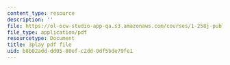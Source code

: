 ```yaml
---
content_type: resource
description: ''
file: https://ol-ocw-studio-app-qa.s3.amazonaws.com/courses/1-258j-public-transportation-systems-spring-2017/b8b02adddd0580efc2dd0df5bde79fe1_h5x7-zejY8c.pdf
file_type: application/pdf
resourcetype: Document
title: 3play pdf file
uid: b8b02add-dd05-80ef-c2dd-0df5bde79fe1
---
```

